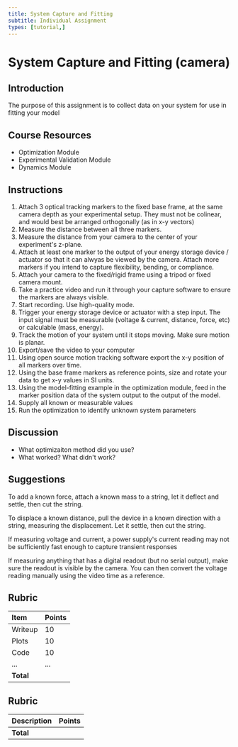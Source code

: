 ```yaml
---
title: System Capture and Fitting
subtitle: Individual Assignment
types: [tutorial,] 
---
```


# System Capture and Fitting (camera)

## Introduction

The purpose of this assignment is to collect data on your system for use in fitting your model

## Course Resources

* Optimization Module
* Experimental Validation Module
* Dynamics Module

## Instructions

<!--hide-->

1. Attach 3 optical tracking markers to the fixed base frame, at the same camera depth as your experimental setup.  They must not be colinear, and would best be arranged orthogonally (as in x-y vectors)
1. Measure the distance between all three markers.
1. Measure the distance from your camera to the center of your experiment's z-plane.
1. Attach at least one marker to the output of your energy storage device / actuator so that it can alwyas be viewed by the camera.  Attach more markers if you intend to capture flexibility, bending, or compliance.
1. Attach your camera to the fixed/rigid frame using a tripod or fixed camera mount.
1. Take a practice video and run it through your capture software to ensure the markers are always visible.
1. Start recording.  Use high-quality mode.
1. Trigger your energy storage device or actuator with a step input.  The input signal must be measurable (voltage & current, distance, force, etc) or calculable (mass, energy).
1. Track the motion of your system until it stops moving.  Make sure motion is planar.
1. Export/save the video to your computer
1. Using open source motion tracking software export the x-y position  of all markers over time.
1. Using the base frame markers as reference points, size and rotate your data to get x-y values in SI units.
1. Using the model-fitting example in the optimization module, feed in the marker position data of the system output to the output of the model. 
1. Supply all known or measurable values
1. Run the optimization to identify unknown system parameters

## Discussion

* What optimizaiton method did you use?
* What worked? What didn't work?

## Suggestions

To add a known force, attach a known mass to a string, let it deflect and settle, then cut the string.

To displace a known distance, pull the device in a known direction with a string, measuring the displacement.  Let it settle, then cut the string.

If measuring voltage and current, a power supply's current reading may not be sufficiently fast enough to capture transient responses

If measuring anything that has a  digital readout (but no serial output), make sure the readout is visible by the camera.  You can then convert the voltage reading manually using the video time as a reference.

## Rubric

| Item    | Points |
|:--------|:-------|
| Writeup | 10     |
| Plots   | 10     |
| Code    | 10     |
| ...     | ...    |
| **Total**                              | |
<!--unhide-->

## Rubric

| Description | Points          |
|:------------|:----------------|
| **Total**   | |